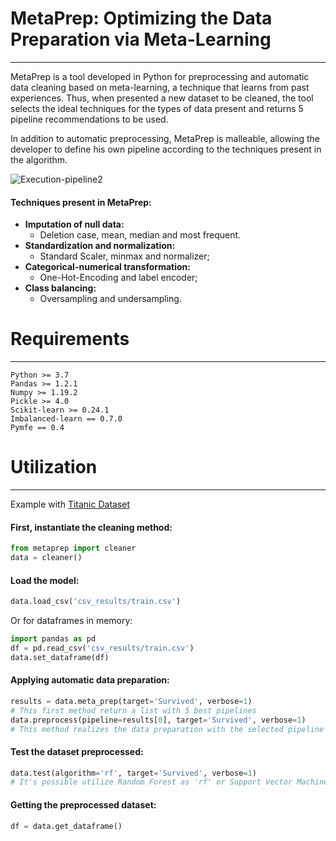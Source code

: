 # MetaPrep: Optimizing the Data Preparation via Meta-Learning
------------------

MetaPrep is a tool developed in Python for preprocessing and automatic data cleaning based on meta-learning, a technique that learns from past experiences. Thus, when presented a new dataset to be cleaned, the tool selects the ideal techniques for the types of data present and returns 5 pipeline recommendations to be used.

In addition to automatic preprocessing, MetaPrep is malleable, allowing the developer to define his own pipeline according to the techniques present in the algorithm.

![Execution-pipeline2](https://user-images.githubusercontent.com/50921477/106387927-dbf0f280-63ba-11eb-8ca1-7358b30e31f9.png)

#### Techniques present in MetaPrep:
* **Imputation of null data:**
  - Deletion case, mean, median and most frequent.
* **Standardization and normalization:**
  - Standard Scaler, minmax and normalizer;
* **Categorical-numerical transformation:**
  - One-Hot-Encoding and label encoder;
* **Class balancing:**
  - Oversampling and undersampling.

# Requirements
----------------------
```
Python >= 3.7
Pandas >= 1.2.1
Numpy >= 1.19.2
Pickle >= 4.0
Scikit-learn >= 0.24.1
Imbalanced-learn == 0.7.0
Pymfe == 0.4
```

# Utilization
------------------

Example with [Titanic Dataset](https://www.kaggle.com/c/titanic)

#### First, instantiate the cleaning method:

```Python
from metaprep import cleaner
data = cleaner()
```

#### Load the model:

```Python
data.load_csv('csv_results/train.csv')
```

Or for dataframes in memory:

```Python
import pandas as pd
df = pd.read_csv('csv_results/train.csv')
data.set_dataframe(df)
```

#### Applying automatic data preparation:

```Python
results = data.meta_prep(target='Survived', verbose=1) 
# This first method return a list with 5 best pipelines
data.preprocess(pipeline=results[0], target='Survived', verbose=1)
# This method realizes the data preparation with the selected pipeline
```

#### Test the dataset preprocessed:

```Python
data.test(algorithm='rf', target='Survived', verbose=1)
# It's possible utilize Random Forest as 'rf' or Support Vector Machine as 'svm'
```

#### Getting the preprocessed dataset:

```Python
df = data.get_dataframe()
```
